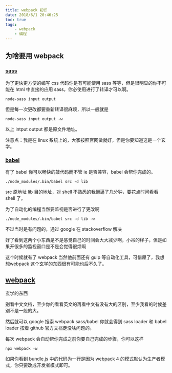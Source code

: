 ```yaml
---
title: webpack 初识
date: 2018/6/1 20:46:25
toc: true
tags:
	- webpack
	- 编程
---
```


## 为啥要用 webpack
### [sass](https://github.com/sass/node-sass)

为了更快更方便的编写 css 代码你是有可能使用 sass 等等，但是很明显的你不可能在 html 中直接的应用 sass，你必使用进行了转译才可以啊。

```shell
node-sass input output
```

但是每一次更改都要重新转译很麻烦，所以一般就是

```shell
node-sass input output -w
```

以上 intput output 都是原文件地址。

<!--more-->

注意点：我是在 linux 系统上的，大家按照官网做就好，但是你要知道这是一个玄学。

### [babel](https://babeljs.cn/)

有了 babel 你可以畅快的敲代码而不管 ie 是否兼容，babel 会帮你完成的。

```shell
./node_modules/.bin/babel src -d lib
```

src 原地址 lib 目的地址，对 shell 不熟悉的我懵逼了几分钟，要花点时间看看 shell 了。

为了自动化的编程当然要监视是否进行了更改啊

```shell
./node_modules/.bin/babel src -d lib -w
```

不过当时是有问题的，通过 google 在 stackoverflow 解决

好了看到这两个小东西是不是感觉自己的时间会大大减少啊，小吊的样子，但是如果开很多的监视窗口是不是会觉得很烦啊

这个时候就有了 webpack 当然他前面还有 gulp 等自动化工具，可惜屎了，我想想webpack 这个玄学的东西很有可能也后不久了。

## [webpack](https://github.com/webpack/webpack)

玄学的东西

别看中文文档，至少你的看看英文的再看中文有没有大的区别，至少我看的时候差别不是一般的大。

然后就可以 google 搜索 webpack sass/babel 你就会得到 sass loader 和 babel loader 按着 github 官方文档走没啥问题的。

每次 webpack 会自动帮你完成之前你要自己完成的步骤，你可以这样

```shell
npx webpack -w
```

如果你看到 bundle.js 中的代码为一行是因为 webpack 4 的模式默认为生产者模式，你只要改成开发者模式即可。